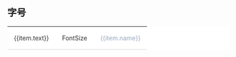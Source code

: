 
## 字号
<table class="font">
  <tbody>
    <tr :key="item.name" v-for="item of fonts" @click="$ctx.copy(item.name)">
      <td  :class="item.name.replace('$','')">{{item.text}}</td>
      <td  :class="item.name.replace('$','')">FontSize</td>
      <td class="darkLight">{{item.name}}</td>
    </tr>
  </tbody>
</table>

<script>
export default {
    data(){
        return {
            fonts: [
                { text: '巨大', name: '$font-size-huge'},
                { text: '大号', name: '$font-size-large'},
                { text: '中等', name: '$font-size-medium'},
                { text: '基础', name: '$font-size-base'},
                { text: '小号', name: '$font-size-small'}
            ]
        }
    },
    methods:{
        customStyle(item){
            return {
                'font-size': item.val
            }
        }
    }
}
</script>

<style  lang="scss" scoped>
.font {
    position: relative;
    margin-bottom: 45px;
    width: 100%;
    border-collapse: collapse;
    background-color: #fff;
    font-size: 14px;
    line-height: 1.5em;
    th,td {
        padding: 15px;
        max-width: 260px;
        border-bottom: 1px solid #d8d8d8;
        color: #333;
    }
    tr{
        cursor: pointer;
        &:hover {
            background: rgba(216, 217, 253, .2);
        }
    }
    .darkLight {
      color: #99a9bf;
    }
}
.font-size-huge{
    font-size: $font-size-huge;
}
.font-size-large{
    font-size: $font-size-large;
}
.font-size-medium{
    font-size: $font-size-medium;
}
.font-size-base{
    font-size: $font-size-base;
}
.font-size-small{
    font-size: $font-size-small;
}
</style>